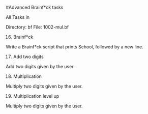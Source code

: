 #Advanced Brainf*ck tasks

All Tasks in

Directory: bf
File: 1002-mul.bf

16. Brainf*ck

Write a Brainf*ck script that prints School, followed by a new line.

17. Add two digits

Add two digits given by the user.

18. Multiplication

Multiply two digits given by the user.

19. Multiplication level up

Multiply two digits given by the user.
